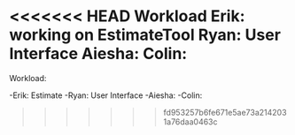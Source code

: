 <<<<<<< HEAD
Workload 
Erik: working on EstimateTool
Ryan: User Interface
Aiesha:
Colin:
=======
Workload:

-Erik: Estimate
-Ryan: User Interface
-Aiesha:
-Colin:
>>>>>>> fd953257b6fe671e5ae73a2142031a76daa0463c
